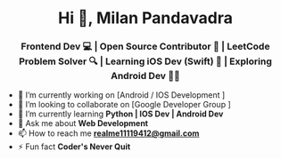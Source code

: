 
<h1 align="center">Hi 👋, Milan Pandavadra</h1>
<h3 align="center">Frontend Dev 💻 | Open Source Contributor 🤝 | LeetCode Problem Solver 🔍 | Learning iOS Dev (Swift) 📱 | Exploring Android Dev 🚀✨</h3>




- 🔭 I’m currently working on [Android / IOS Development ]
- 👯 I’m looking to collaborate on [Google Developer Group ]
- 🌱 I’m currently learning **Python | IOS Dev | Android Dev**
- 💬 Ask me about **Web Development**
- 📫 How to reach me **realme11119412@gmail.com**
- ⚡ Fun fact **Coder's Never Quit**
